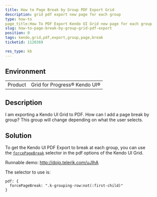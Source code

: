 ```yaml
---
title: How to Page Break by Group PDF Export Grid
description: grid pdf export new page for each group
type: how-to
page_title:How To PDF Export Kendo UI Grid new page for each group 
slug: how-to-page-break-by-group-grid-pdf-export
position: 0
tags: kendo,grid,pdf,export,group,page,break
ticketid: 1120369

res_type: kb
---
```


## Environment
<table>
 <tr>
  <td>Product</td>
  <td>Grid for Progress® Kendo UI®</td>
 </tr>
</table>


## Description

I am exporting a Kendo UI Grid to PDF. How can I add a page break by group? This group will change depending on what the user selects. 

## Solution

To get the Kendo UI PDF Export to break at each group, you can use the [`forcePageBreak`](http://docs.telerik.com/kendo-ui/framework/drawing/drawing-dom#configuration-Multi-Page) selector in the pdf options of the Kendo UI Grid. 

Runnable demo: http://dojo.telerik.com/uJIhA

The selector to use is:

```
pdf: { 
  forcePageBreak: ".k-grouping-row:not(:first-child)"
}
```
